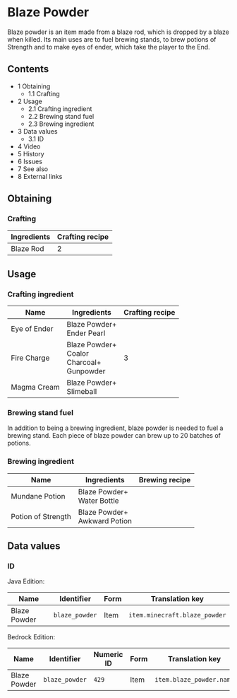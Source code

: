 # Blaze Powder
Blaze powder is an item made from a blaze rod, which is dropped by a blaze when killed. Its main uses are to fuel brewing stands, to brew potions of Strength and to make eyes of ender, which take the player to the End.

## Contents
- 1 Obtaining
	- 1.1 Crafting
- 2 Usage
	- 2.1 Crafting ingredient
	- 2.2 Brewing stand fuel
	- 2.3 Brewing ingredient
- 3 Data values
	- 3.1 ID
- 4 Video
- 5 History
- 6 Issues
- 7 See also
- 8 External links

## Obtaining
### Crafting
| Ingredients | Crafting recipe |
|-------------|-----------------|
| Blaze Rod   | 2               |

## Usage
### Crafting ingredient
| Name         | Ingredients                                          | Crafting recipe |
|--------------|------------------------------------------------------|-----------------|
| Eye of Ender | Blaze Powder+<br/>Ender Pearl                        |                 |
| Fire Charge  | Blaze Powder+<br/>Coalor<br/>Charcoal+<br/>Gunpowder | 3               |
| Magma Cream  | Blaze Powder+<br/>Slimeball                          |                 |

### Brewing stand fuel
In addition to being a brewing ingredient, blaze powder is needed to fuel a brewing stand. Each piece of blaze powder can brew up to 20 batches of potions.

### Brewing ingredient
| Name               | Ingredients                      | Brewing recipe |
|--------------------|----------------------------------|----------------|
| Mundane Potion     | Blaze Powder+<br/>Water Bottle   |                |
| Potion of Strength | Blaze Powder+<br/>Awkward Potion |                |

## Data values
### ID
Java Edition:

| Name         | Identifier     | Form | Translation key               |
|--------------|----------------|------|-------------------------------|
| Blaze Powder | `blaze_powder` | Item | `item.minecraft.blaze_powder` |

Bedrock Edition:

| Name         | Identifier     | Numeric ID | Form | Translation key          |
|--------------|----------------|------------|------|--------------------------|
| Blaze Powder | `blaze_powder` | `429`      | Item | `item.blaze_powder.name` |


